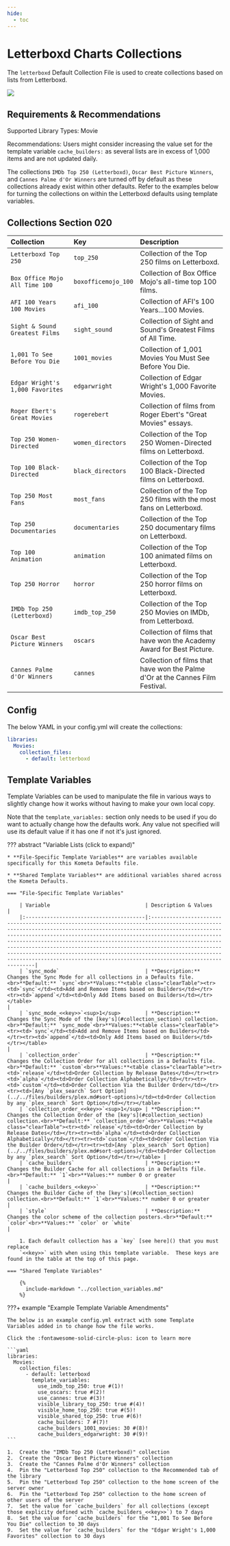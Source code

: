 ```yaml
---
hide:
  - toc
---
```

# Letterboxd Charts Collections

The `letterboxd` Default Collection File is used to create collections based on lists from Letterboxd.

![](../images/letterboxd.png)

## Requirements & Recommendations

Supported Library Types: Movie

Recommendations: Users might consider increasing the value set for the template variable `cache_builders:` as several lists are in excess of 1,000 items and are not updated daily. 

The collections `IMDb Top 250 (Letterboxd)`, `Oscar Best Picture Winners`, and `Cannes Palme d'Or Winners` are turned off by default as these collections already exist within other defaults. Refer to the examples below for turning the collections on within the Letterboxd defaults using template variables.

## <a id="collection_section"></a>Collections Section 020

| Collection                       | Key                 | Description                                                                   |
|:---------------------------------|:--------------------|:------------------------------------------------------------------------------|
| `Letterboxd Top 250`             | `top_250`           | Collection of the Top 250 films on Letterboxd.                                |
| `Box Office Mojo All Time 100`   | `boxofficemojo_100` | Collection of Box Office Mojo's all-time top 100 films.                       |
| `AFI 100 Years 100 Movies`       | `afi_100`           | Collection of AFI's 100 Years...100 Movies.                                   |
| `Sight & Sound Greatest Films`   | `sight_sound`       | Collection of Sight and Sound's Greatest Films of All Time.                   |
| `1,001 To See Before You Die`    | `1001_movies`       | Collection of 1,001 Movies You Must See Before You Die.                       |
| `Edgar Wright's 1,000 Favorites` | `edgarwright`       | Collection of Edgar Wright's 1,000 Favorite Movies.                           |
| `Roger Ebert's Great Movies`     | `rogerebert`        | Collection of films from Roger Ebert's "Great Movies" essays.                 |
| `Top 250 Women-Directed`         | `women_directors`   | Collection of the Top 250 Women-Directed films on Letterboxd.                 |
| `Top 100 Black-Directed`         | `black_directors`   | Collection of the Top 100 Black-Directed films on Letterboxd.                 |
| `Top 250 Most Fans`              | `most_fans`         | Collection of the Top 250 films with the most fans on Letterboxd.             |
| `Top 250 Documentaries`          | `documentaries`     | Collection of the Top 250 documentary films on Letterboxd.                    |
| `Top 100 Animation`              | `animation`         | Collection of the Top 100 animated films on Letterboxd.                       |
| `Top 250 Horror`                 | `horror`            | Collection of the Top 250 horror films on Letterboxd.                         |
| `IMDb Top 250 (Letterboxd)`      | `imdb_top_250`      | Collection of the Top 250 Movies on IMDb, from Letterboxd.                    |
| `Oscar Best Picture Winners`     | `oscars`            | Collection of films that have won the Academy Award for Best Picture.         |
| `Cannes Palme d'Or Winners`      | `cannes`            | Collection of films that have won the Palme d'Or at the Cannes Film Festival. |

## Config

The below YAML in your config.yml will create the collections:

```yaml
libraries:
  Movies:
    collection_files:
      - default: letterboxd
```

## Template Variables

Template Variables can be used to manipulate the file in various ways to slightly change how it works without having to 
make your own local copy.

Note that the `template_variables:` section only needs to be used if you do want to actually change how the defaults 
work. Any value not specified will use its default value if it has one if not it's just ignored.

??? abstract "Variable Lists (click to expand)"

    * **File-Specific Template Variables** are variables available specifically for this Kometa Defaults file.

    * **Shared Template Variables** are additional variables shared across the Kometa Defaults.

    === "File-Specific Template Variables"

        | Variable                               | Description & Values                                                                                                                                                                                                                                                                                                                                                                                                                                                                                                                      |
        |:---------------------------------------|:------------------------------------------------------------------------------------------------------------------------------------------------------------------------------------------------------------------------------------------------------------------------------------------------------------------------------------------------------------------------------------------------------------------------------------------------------------------------------------------------------------------------------------------|
        | `sync_mode`                            | **Description:** Changes the Sync Mode for all collections in a Defaults file.<br>**Default:** `sync`<br>**Values:**<table class="clearTable"><tr><td>`sync`</td><td>Add and Remove Items based on Builders</td></tr><tr><td>`append`</td><td>Only Add Items based on Builders</td></tr></table>                                                                                                                                                                                                                                          |
        | `sync_mode_<<key>>`<sup>1</sup>        | **Description:** Changes the Sync Mode of the [key's](#collection_section) collection.<br>**Default:** `sync_mode`<br>**Values:**<table class="clearTable"><tr><td>`sync`</td><td>Add and Remove Items based on Builders</td></tr><tr><td>`append`</td><td>Only Add Items based on Builders</td></tr></table>                                                                                                                                                                                                                                          |
        | `collection_order`                     | **Description:** Changes the Collection Order for all collections in a Defaults file.<br>**Default:** `custom`<br>**Values:**<table class="clearTable"><tr><td>`release`</td><td>Order Collection by Release Dates</td></tr><tr><td>`alpha`</td><td>Order Collection Alphabetically</td></tr><tr><td>`custom`</td><td>Order Collection Via the Builder Order</td></tr><tr><td>[Any `plex_search` Sort Option](../../files/builders/plex.md#sort-options)</td><td>Order Collection by any `plex_search` Sort Option</td></tr></table>      |
        | `collection_order_<<key>>`<sup>1</sup> | **Description:** Changes the Collection Order of the [key's](#collection_section) collection.<br>**Default:** `collection_order`<br>**Values:**<table class="clearTable"><tr><td>`release`</td><td>Order Collection by Release Dates</td></tr><tr><td>`alpha`</td><td>Order Collection Alphabetically</td></tr><tr><td>`custom`</td><td>Order Collection Via the Builder Order</td></tr><tr><td>[Any `plex_search` Sort Option](../../files/builders/plex.md#sort-options)</td><td>Order Collection by any `plex_search` Sort Option</td></tr></table> |
        | `cache_builders`                       | **Description:** Changes the Builder Cache for all collections in a Defaults file.<br>**Default:** `1`<br>**Values:** number 0 or greater                                                                                                                                                                                                                                                                                                                                                                                                 |
        | `cache_builders_<<key>>`               | **Description:** Changes the Builder Cache of the [key's](#collection_section) collection.<br>**Default:** `1`<br>**Values:** number 0 or greater                                                                                                                                                                                                                                                                                                                                                                                                      |
        | `style`                                | **Description:** Changes the color scheme of the collection posters.<br>**Default:** `color`<br>**Values:** `color` or `white`                                                                                                                                                                                                                                                                                                                                                                           |

        1. Each default collection has a `key` [see here]() that you must replace 
        `<<key>>` with when using this template variable.  These keys are found in the table at the top of this page.

    === "Shared Template Variables"

        {%
          include-markdown "../collection_variables.md"
        %}
    
???+ example "Example Template Variable Amendments"

    The below is an example config.yml extract with some Template Variables added in to change how the file works.

    Click the :fontawesome-solid-circle-plus: icon to learn more
    
    ```yaml
    libraries:
      Movies:
        collection_files:
          - default: letterboxd
            template_variables:
              use_imdb_top_250: true #(1)!
              use_oscars: true #(2)!
              use_cannes: true #(3)!
              visible_library_top_250: true #(4)!
              visible_home_top_250: true #(5)!
              visible_shared_top_250: true #(6)!
              cache_builders: 7 #(7)!
              cache_builders_1001_movies: 30 #(8)!
              cache_builders_edgarwright: 30 #(9)!
    ```

    1.  Create the "IMDb Top 250 (Letterboxd)" collection
    2.  Create the "Oscar Best Picture Winners" collection
    3.  Create the "Cannes Palme d'Or Winners" collection
    4.  Pin the "Letterboxd Top 250" collection to the Recommended tab of the library
    5.  Pin the "Letterboxd Top 250" collection to the home screen of the server owner
    6.  Pin the "Letterboxd Top 250" collection to the home screen of other users of the server
    7.  Set the value for `cache_builders` for all collections (except those explicity defined with `cache_builders_<<key>>`) to 7 days
    8.  Set the value for `cache_builders` for the "1,001 To See Before You Die" collection to 30 days
    9.  Set the value for `cache_builders` for the "Edgar Wright's 1,000 Favorites" collection to 30 days
